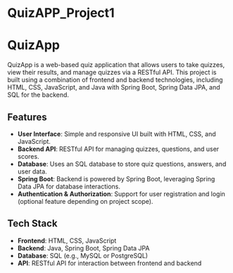 # QuizAPP_Project1
# QuizApp

QuizApp is a web-based quiz application that allows users to take quizzes, view their results, and manage quizzes via a RESTful API. This project is built using a combination of frontend and backend technologies, including HTML, CSS, JavaScript, and Java with Spring Boot, Spring Data JPA, and SQL for the backend.

## Features

- **User Interface**: Simple and responsive UI built with HTML, CSS, and JavaScript.
- **Backend API**: RESTful API for managing quizzes, questions, and user scores.
- **Database**: Uses an SQL database to store quiz questions, answers, and user data.
- **Spring Boot**: Backend is powered by Spring Boot, leveraging Spring Data JPA for database interactions.
- **Authentication & Authorization**: Support for user registration and login (optional feature depending on project scope).

## Tech Stack

- **Frontend**: HTML, CSS, JavaScript
- **Backend**: Java, Spring Boot, Spring Data JPA
- **Database**: SQL (e.g., MySQL or PostgreSQL)
- **API**: RESTful API for interaction between frontend and backend




